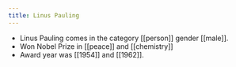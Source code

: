 ```yaml
---
title: Linus Pauling
---
```


- Linus Pauling comes in the category [[person]] gender [[male]].
- Won Nobel Prize in [[peace]] and [[chemistry]]
- Award year was [[1954]] and [[1962]].
